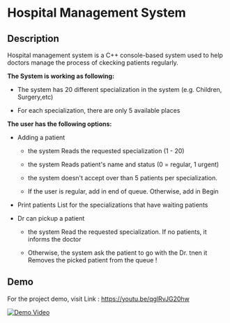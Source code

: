 # Hospital Management System

## Description 

Hospital management system is a C++ console-based system used to help doctors manage the process of ckecking patients regularly. 

**The System is working as following:** 

* The system has 20 different specialization in the system (e.g. Children, Surgery,etc)

* For each specialization, there are only 5 available places 

**The user has the following options:** 

* Adding a patient

  * the system Reads the requested specialization (1 - 20)

  * the system Reads patient's name and status (0 = regular, 1 urgent)

  * the system doesn't accept over than 5 patients per specialization.

  * If the user is regular, add in end of queue. Otherwise, add in Begin

* Print patients List for the specializations that have waiting patients

* Dr can pickup a patient
  
  * the system Read the requested specialization. If no patients, it informs the doctor

  * Otherwise, the system ask the patient to go with the Dr. tnen it Removes the picked patient from the queue
!

## Demo

For the project demo, visit Link : https://youtu.be/qglRvJG20hw

[![Demo Video](https://user-images.githubusercontent.com/63516927/161840172-7e5eeb08-edfa-428f-8831-1b7dc88d6a1f.gif)](https://www.youtube.com/watch?v=qglRvJG20hw&ab_channel=EslamElKhair)




